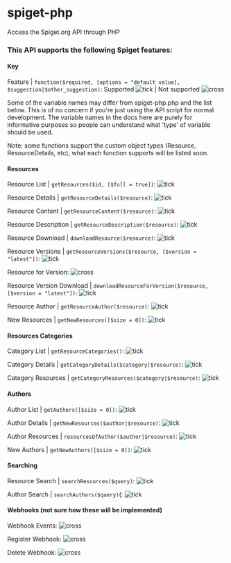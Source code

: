 # spiget-php
Access the Spiget.org API through PHP

### This API supports the following Spiget features:

#### Key
Feature | `function($required, [options = "default value], $suggestion|$other_suggestion)`: Supported ![tick](http://nfell2009.uk/tick.png) | Not supported ![cross](http://nfell2009.uk/cross.png)

Some of the variable names may differ from spiget-php.php and the list below. This is of no concern if you're just using the API script for normal development. The variable names in the docs here are purely for informative purposes so people can understand what 'type' of variable should be used.

Note: some functions support the custom object types (Resource, ResourceDetails, etc), what each function supports will be listed soon.

#### Resources
Resource List | `getResources($id, [$full = true])`: ![tick](http://nfell2009.uk/tick.png)

Resource Details | `getResourceDetails($resource)`: ![tick](http://nfell2009.uk/tick.png)

Resource Content | `getResourceContent($resource)`: ![tick](http://nfell2009.uk/tick.png)

Resource Description | `getResourceDescription($resource)`: ![tick](http://nfell2009.uk/tick.png)

Resource Download | `downloadResource($resource)`: ![tick](http://nfell2009.uk/tick.png)

Resource Versions | `getResourceVersions($resource, [$version = "latest"])`: ![tick](http://nfell2009.uk/tick.png)

Resource for Version: ![cross](http://nfell2009.uk/cross.png)

Resource Version Download | `downloadResourceForVersion($resource, [$version = "latest"])`: ![tick](http://nfell2009.uk/tick.png)

Resource Author | `getResourceAuthor($resource)`: ![tick](http://nfell2009.uk/tick.png)

New Resources | `getNewResources([$size = 0])`: ![tick](http://nfell2009.uk/tick.png)


#### Resources Categories
Category List | `getResourceCategories()`: ![tick](http://nfell2009.uk/tick.png)

Category Details | `getCategoryDetails($category|$resource)`: ![tick](http://nfell2009.uk/tick.png)

Category Resources | `getCategoryResources($category|$resource)`: ![tick](http://nfell2009.uk/tick.png)


#### Authors
Author List | `getAuthors([$size = 0])`: ![tick](http://nfell2009.uk/tick.png)

Author Details | `getNewResources($author|$resource)`: ![tick](http://nfell2009.uk/tick.png)

Author Resources | `resourcesOfAuthor($author|$resource)`: ![tick](http://nfell2009.uk/tick.png)

New Authors | `getNewAuthors([$size = 0])`: ![tick](http://nfell2009.uk/tick.png)


#### Searching
Resource Search | `searchResources($query)`: ![tick](http://nfell2009.uk/tick.png)

Author Search | `searchAuthors($query)`(: ![tick](http://nfell2009.uk/tick.png)


#### Webhooks (not sure how these will be implemented)
Webhook Events: ![cross](http://nfell2009.uk/cross.png)

Register Webhook: ![cross](http://nfell2009.uk/cross.png)

Delete Webhook: ![cross](http://nfell2009.uk/cross.png)

